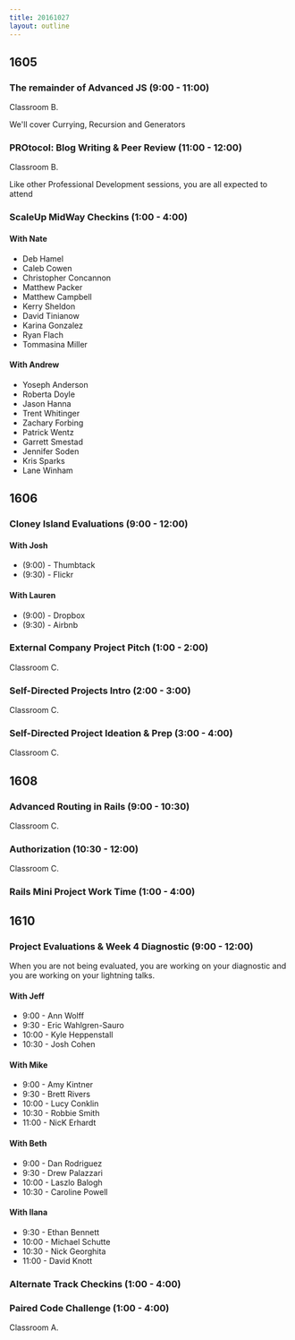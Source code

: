 ```yaml
---
title: 20161027
layout: outline
---
```


## 1605

### The remainder of Advanced JS (9:00 - 11:00)

Classroom B.

We'll cover Currying, Recursion and Generators

### PROtocol: Blog Writing & Peer Review (11:00 - 12:00)

Classroom B.

Like other Professional Development sessions, you are all expected to attend

### ScaleUp MidWay Checkins (1:00 - 4:00)

#### With Nate

- Deb Hamel
- Caleb Cowen
- Christopher Concannon
- Matthew Packer
- Matthew Campbell
- Kerry Sheldon
- David Tinianow
- Karina Gonzalez
- Ryan Flach
- Tommasina Miller


#### With Andrew

- Yoseph Anderson
- Roberta Doyle
- Jason Hanna
- Trent Whitinger
- Zachary Forbing
- Patrick Wentz
- Garrett Smestad
- Jennifer Soden
- Kris Sparks
- Lane Winham


## 1606

### Cloney Island Evaluations (9:00 - 12:00)

#### With Josh
* (9:00) - Thumbtack
* (9:30) - Flickr

#### With Lauren
* (9:00) - Dropbox
* (9:30) - Airbnb


### External Company Project Pitch (1:00 - 2:00)

Classroom C.

### Self-Directed Projects Intro (2:00 - 3:00)

Classroom C.

### Self-Directed Project Ideation & Prep (3:00 - 4:00)

Classroom C.


## 1608

### Advanced Routing in Rails (9:00 - 10:30)

Classroom C.

### Authorization (10:30 - 12:00)

Classroom C.

### Rails Mini Project Work Time (1:00 - 4:00)


## 1610

### Project Evaluations & Week 4 Diagnostic (9:00 - 12:00)

When you are not being evaluated, you are working on your diagnostic
and you are working on your lightning talks.

#### With Jeff
* 9:00  - Ann Wolff
* 9:30  - Eric Wahlgren-Sauro
* 10:00 - Kyle Heppenstall
* 10:30 - Josh Cohen

#### With Mike
* 9:00  - Amy Kintner
* 9:30  - Brett Rivers
* 10:00 - Lucy Conklin
* 10:30 - Robbie Smith
* 11:00 - NicK Erhardt

#### With Beth
* 9:00  - Dan Rodriguez
* 9:30  - Drew Palazzari
* 10:00 - Laszlo Balogh
* 10:30 - Caroline Powell

#### With Ilana
* 9:30  - Ethan Bennett
* 10:00 - Michael Schutte
* 10:30 - Nick Georghita
* 11:00 - David Knott

### Alternate Track Checkins (1:00 - 4:00)

### Paired Code Challenge (1:00 - 4:00)

Classroom A.
